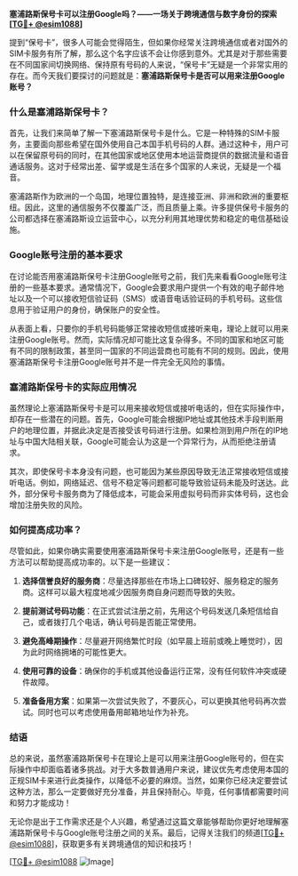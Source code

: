 **塞浦路斯保号卡可以注册Google吗？——一场关于跨境通信与数字身份的探索[[TG💪+ @esim1088](https://t.me/s/esim1088)]**

提到“保号卡”，很多人可能会觉得陌生，但如果你经常关注跨境通信或者对国外的SIM卡服务有所了解，那么这个名字应该不会让你感到意外。尤其是对于那些需要在不同国家间切换网络、保持原有号码的人来说，“保号卡”无疑是一个非常实用的存在。而今天我们要探讨的问题就是：**塞浦路斯保号卡是否可以用来注册Google账号？**

### 什么是塞浦路斯保号卡？

首先，让我们来简单了解一下塞浦路斯保号卡是什么。它是一种特殊的SIM卡服务，主要面向那些希望在国外使用自己本国手机号码的人群。通过这种卡，用户可以在保留原号码的同时，在其他国家或地区使用本地运营商提供的数据流量和语音通话服务。这对于经常出差、留学或是生活在多个国家的人来说，无疑是一个福音。

塞浦路斯作为欧洲的一个岛国，地理位置独特，是连接亚洲、非洲和欧洲的重要枢纽。因此，这里的通信服务不仅覆盖广泛，而且质量上乘。许多提供保号卡服务的公司都选择在塞浦路斯设立运营中心，以充分利用其地理优势和稳定的电信基础设施。

### Google账号注册的基本要求

在讨论能否用塞浦路斯保号卡注册Google账号之前，我们先来看看Google账号注册的一些基本要求。通常情况下，Google会要求用户提供一个有效的电子邮件地址以及一个可以接收短信验证码（SMS）或语音电话验证码的手机号码。这些信息用于验证用户的身份，确保账户的安全性。

从表面上看，只要你的手机号码能够正常接收短信或接听来电，理论上就可以用来注册Google账号。然而，实际情况却可能比这复杂得多。不同的国家和地区可能有不同的限制政策，甚至同一国家的不同运营商也可能有不同的规则。因此，使用塞浦路斯保号卡注册Google账号并不是一件完全无风险的事情。

### 塞浦路斯保号卡的实际应用情况

虽然理论上塞浦路斯保号卡是可以用来接收短信或接听电话的，但在实际操作中，却存在一些潜在的问题。首先，Google可能会根据IP地址或其他技术手段判断用户的地理位置，并据此决定是否接受该号码进行注册。如果检测到用户所在的IP地址与中国大陆相关联，Google可能会认为这是一个异常行为，从而拒绝注册请求。

其次，即使保号卡本身没有问题，也可能因为某些原因导致无法正常接收短信或接听电话。例如，网络延迟、信号不稳定等问题都可能导致验证码未能及时送达。此外，部分保号卡服务商为了降低成本，可能会采用虚拟号码而非实体号码，这也会增加注册失败的风险。

### 如何提高成功率？

尽管如此，如果你确实需要使用塞浦路斯保号卡来注册Google账号，还是有一些方法可以帮助提高成功率的。以下是一些建议：

1. **选择信誉良好的服务商**：尽量选择那些在市场上口碑较好、服务稳定的服务商。这样可以最大程度地减少因服务商自身问题而导致的失败。
   
2. **提前测试号码功能**：在正式尝试注册之前，先用这个号码发送几条短信给自己，或者拨打几个电话，确认号码是否能正常使用。

3. **避免高峰期操作**：尽量避开网络繁忙时段（如早晨上班前或晚上睡觉时），因为此时网络拥堵的可能性更大。

4. **使用可靠的设备**：确保你的手机或其他设备运行正常，没有任何软件冲突或硬件故障。

5. **准备备用方案**：如果第一次尝试失败了，不要灰心，可以更换其他号码再次尝试。同时也可以考虑使用备用邮箱地址作为补充。

### 结语

总的来说，虽然塞浦路斯保号卡在理论上是可以用来注册Google账号的，但在实际操作中却面临着诸多挑战。对于大多数普通用户来说，建议优先考虑使用本国的正规SIM卡来进行此类操作，以降低不必要的麻烦。当然，如果你已经决定要尝试这种方法，那么一定要做好充分准备，并且保持耐心。毕竟，任何事情都需要时间和努力才能成功！

无论你是出于工作需求还是个人兴趣，希望通过这篇文章能够帮助你更好地理解塞浦路斯保号卡与Google账号注册之间的关系。最后，记得关注我们的频道[[TG💪+ @esim1088](https://t.me/s/esim1088)]，获取更多有关跨境通信的知识和技巧！ 

[[TG💪+ @esim1088](https://t.me/s/esim1088) ![Image](https://i.postimg.cc/4NQfJmqS/Snipaste-2025-05-13-00-14-12.png)]